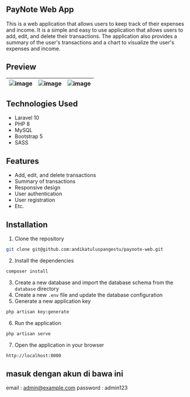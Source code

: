 ## PayNote Web App

This is a web application that allows users to keep track of their expenses and income. It is a simple and easy to use application that allows users to add, edit, and delete their transactions. The application also provides a summary of the user's transactions and a chart to visualize the user's expenses and income.

## Preview 
|![image](https://ucarecdn.com/50520629-fd42-4290-8cbb-fd4092e477db/paynote.png)|![image](https://ucarecdn.com/812dc1e9-ca0e-4517-893c-5a77f6e5724f/Screenshot_20240219_123233.png)|![image](https://ucarecdn.com/ad3f3411-175e-4111-bb08-29a6ff1a3c1d/Screenshot_20240219_123356.png)|
|---|---|---|

## Technologies Used
- Laravel 10
- PHP 8
- MySQL
- Bootstrap 5
- SASS

## Features
- Add, edit, and delete transactions
- Summary of transactions
- Responsive design
- User authentication
- User registration
- Etc.

## Installation
1. Clone the repository
```bash
git clone git@github.com:andikatuluspangestu/paynote-web.git
```

2. Install the dependencies
```bash
composer install
```

3. Create a new database and import the database schema from the `database` directory
4. Create a new `.env` file and update the database configuration
5. Generate a new application key
```bash
php artisan key:generate
```

6. Run the application
```bash
php artisan serve
```

7. Open the application in your browser
```bash
http://localhost:8000
```

## masuk dengan akun di bawa ini 
email    : admin@example.com
password : admin123

